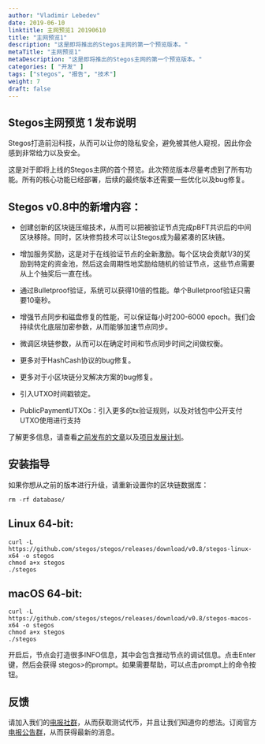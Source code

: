 ```yaml
---
author: "Vladimir Lebedev"
date: 2019-06-10
linktitle: 主网预览1 20190610
title: "主网预览1"
description: "这是即将推出的Stegos主网的第一个预览版本。"
metaTitle: "主网预览1"
metaDescription: "这是即将推出的Stegos主网的第一个预览版本。"
categories: [ "开发" ]
tags: ["stegos", "报告", "技术"]
weight: 7
draft: false
---
```


## Stegos主网预览 1 发布说明

Stegos打造前沿科技，从而可以让你的隐私安全，避免被其他人窥视，因此你会感到非常给力以及安全。

这是对于即将上线的Stegos主网的首个预览。此次预览版本尽量考虑到了所有功能。所有的核心功能已经部署，后续的最终版本还需要一些优化以及bug修复。

## Stegos v0.8中的新增内容：

- 创建创新的区块链压缩技术，从而可以把被验证节点完成pBFT共识后的中间区块移除。同时，区块修剪技术可以让Stegos成为最紧凑的区块链。

- 增加服务奖励，这是对于在线验证节点的全新激励。每个区块会贡献1/3的奖励到特定的资金池，然后这会周期性地奖励给随机的验证节点，这些节点需要从上个抽奖后一直在线。

- 通过Bulletproof验证，系统可以获得10倍的性能。单个Bulletproof验证只需要10毫秒。

- 增强节点同步和磁盘修复的性能，可以保证每小时200-6000 epoch。我们会持续优化底层加密参数，从而能够加速节点同步。

- 微调区块链参数，从而可以在确定时间和节点同步时间之间做权衡。

- 更多对于HashCash协议的bug修复。

- 更多对于小区块链分叉解决方案的bug修复。

- 引入UTXO时间戳锁定。

- PublicPaymentUTXOs：引入更多的tx验证规则，以及对钱包中公开支付UTXO使用进行支持

了解更多信息，请查看[之前发布的文章][1]以及[项目发展计划][2]。

## 安装指导

如果你想从之前的版本进行升级，请重新设置你的区块链数据库：
```
rm -rf database/
```

## Linux 64-bit:
```
curl -L https://github.com/stegos/stegos/releases/download/v0.8/stegos-linux-x64 -o stegos
chmod a+x stegos
./stegos
```

## macOS 64-bit:
```
curl -L https://github.com/stegos/stegos/releases/download/v0.8/stegos-macos-x64 -o stegos
chmod a+x stegos
./stegos
```

开启后，节点会打造很多INFO信息，其中会包含推动节点的调试信息。点击Enter键，然后会获得 stegos>的prompt。如果需要帮助，可以点击prompt上的命令按钮。

## 反馈

请加入我们的[电报社群][3]，从而获取测试代币，并且让我们知道你的想法。订阅官方[电报公告群][4]，从而获得最新的消息。

[1]:https://github.com/stegos/stegos/releases
[2]:https://github.com/stegos/stegos/wiki/project-plan#sprint17
[3]:https://stg.to/tgcch
[4]:https://stg.to/tgnch

